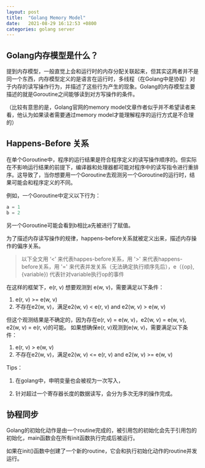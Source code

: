 ```yaml
---
layout: post
title:  "Golang Memory Model"
date:   2021-08-29 16:12:53 +0800
categories: golang server
---
```

## Golang内存模型是什么？

提到内存模型，一般直觉上会和运行时的内存分配关联起来，但其实这两者并不是同一个东西，内存模型定义的是语言在运行时，多线程（在Golang中是协程）对于内存的读写操作行为，并描述了这些行为产生的现象。Golang的内存模型主要描述的就是Goroutine之间能够读到对方写操作的条件。

（比较有意思的是，Golang官网的memory model文章作者似乎并不希望读者来看，他认为如果读者需要通过memory model才能理解程序的运行方式是不合理的）

## Happens-Before 关系

在单个Goroutine中，程序的运行结果是符合程序定义的读写操作顺序的。但实际在不影响运行结果的前提下，编译器和处理器都可能对程序中的读写指令进行重排序。这导致了，当你想要用一个Goroutine去观测另一个Goroutine的运行时，结果可能会和程序定义的不同。

例如，一个Goroutine中定义以下行为：

```go
a = 1
b = 2
```

另一个Goroutine可能会看到b相比a先被进行了赋值。

为了描述内存读写操作的规律，happens-before关系就被定义出来，描述内存操作的偏序关系。

> 以下全文用 ‘<’ 来代表happes-before关系，用 '>' 来代表happens-before关系，用 '=' 来代表并发关系（无法确定执行顺序先后），e（{op}, {variable}) 代表针对variable执行op的事件

在这样的框架下，e(r, v) 想要观测到 e(w, v)，需要满足以下条件：

1. e(r, v) >= e(w, v)
2. 不存在e2(w, v)，满足e2(w, v) < e(r, v) and e2(w, v) > e(w, v)

但这个观测结果是不确定的，因为存在e(r, v) = e(w, v)，e2(w, v) = e(w, v), e2(w, v) = e(r, v)的可能。
如果想确保e(r, v)观测到e(w, v)，需要满足以下条件：

1. e(r, v) > e(w, v)
2. 不存在e2(w, v)，满足e2(w, v) <= e(r, v) and e2(w, v) >= e(w, v)

Tips：

1. 在golang中，申明变量也会被视为一次写入，

2. 针对超过一个寄存器长度的数据读写，会分为多次无序的操作完成。

## 协程同步

Golang的初始化动作是由一个routine完成的，被引用包的初始化会先于引用包的初始化，main函数会在所有init函数执行完成后被运行。

如果在init()函数中创建了一个新的routine，它会和执行初始化动作的routine并发运行。
